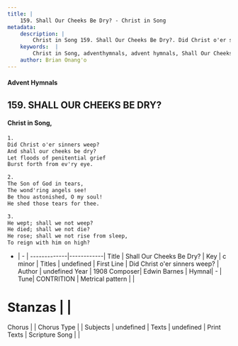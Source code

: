 ```yaml
---
title: |
    159. Shall Our Cheeks Be Dry? - Christ in Song
metadata:
    description: |
        Christ in Song 159. Shall Our Cheeks Be Dry?. Did Christ o'er sinners weep? And shall our cheeks be dry? Let floods of penitential grief Burst forth from ev'ry eye.
    keywords:  |
        Christ in Song, adventhymnals, advent hymnals, Shall Our Cheeks Be Dry?, Did Christ o'er sinners weep?. 
    author: Brian Onang'o
---
```


#### Advent Hymnals
## 159. SHALL OUR CHEEKS BE DRY?
####  Christ in Song,

```txt
1.
Did Christ o'er sinners weep?
And shall our cheeks be dry?
Let floods of penitential grief
Burst forth from ev'ry eye.

2.
The Son of God in tears,
The wond'ring angels see!
Be thou astonished, O my soul!
He shed those tears for thee.

3.
He wept; shall we not weep?
He died; shall we not die?
He rose; shall we not rise from sleep,
To reign with him on high?

```

- |   -  |
-------------|------------|
Title | Shall Our Cheeks Be Dry? |
Key | c minor |
Titles | undefined |
First Line | Did Christ o'er sinners weep? |
Author | undefined
Year | 1908
Composer| Edwin Barnes |
Hymnal|  - |
Tune| CONTRITION |
Metrical pattern | |
# Stanzas |  |
Chorus |  |
Chorus Type |  |
Subjects | undefined |
Texts | undefined |
Print Texts | 
Scripture Song |  |
    
